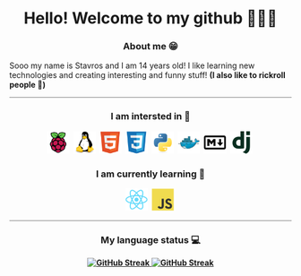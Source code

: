 <div>
    <h1 align=center>Hello! Welcome to my github 🚀🚀🚀</h2>
</div>

<div>
    <h3 align=center>About me 😁</h3>
    <p>Sooo my name is Stavros and I am 14 years old! I like learning new technologies and creating interesting and funny stuff! <b>(I also like to rickroll people 🤣)<b></p>
</div>

<hr style="height:1px;border-width:0;color:gray;background-color:gray">

<div align=center>
    <h3>I am intersted in 🤔</h3>
    <img src="https://github.com/devicons/devicon/raw/master/icons/raspberrypi/raspberrypi-original.svg" title="RaspberryPi" alt="RaspberryPi" width=40 height=40/>&nbsp;
    <img src="https://github.com/devicons/devicon/raw/master/icons/linux/linux-original.svg" title="Linux" alt="Linux" width=40 height=40/>&nbsp;
    <img src="https://github.com/devicons/devicon/raw/master/icons/html5/html5-original.svg" title="Html" alt="Html" width=40 height=40/>&nbsp;
    <img src="https://github.com/devicons/devicon/raw/master/icons/css3/css3-original.svg" title="Css" alt="Css" width=40 height=40/>&nbsp;
    <img src="https://github.com/devicons/devicon/raw/master/icons/python/python-original.svg" title="Python" alt="Python" width=40 height=40/>&nbsp;
    <img src="https://github.com/devicons/devicon/raw/master/icons/docker/docker-original.svg" title="Docker" alt="Docker" width=40 height=40/>&nbsp;
    <img src="https://github.com/devicons/devicon/raw/master/icons/markdown/markdown-original.svg" title="Markdown" alt="Markdown" width=40 height=40/>&nbsp;
    <img src="https://github.com/devicons/devicon/raw/master/icons/django/django-plain.svg" title="Django" alt="Django" width=40 height=40/>&nbsp;
</div>

<div align=center>
    <h3>I am currently learning 🧐</h3>
    <img src="https://github.com/devicons/devicon/raw/master/icons/react/react-original.svg" title="React" alt="React" width=40 height=40/>&nbsp;
    <img src="https://github.com/devicons/devicon/raw/master/icons/javascript/javascript-original.svg" title="Javascript" alt="Javascript" width=40 height=40/>&nbsp;
</div>

<hr style="height:1px;border-width:0;color:gray;background-color:gray">

<div align="center">
    <h3>My language status 💻</h3>
    <a href="https://git.io/streak-stats">
        <img src="https://streak-stats.demolab.com/?user=steveiliop56" alt="GitHub Streak">
    </a>
    <a href="https://github.com/anuraghazra/github-readme-stats">
        <img src="https://github-readme-stats.vercel.app/api/top-langs/?username=steveiliop56" alt="GitHub Streak" width=auto height=195px>
    </a>
</div>
